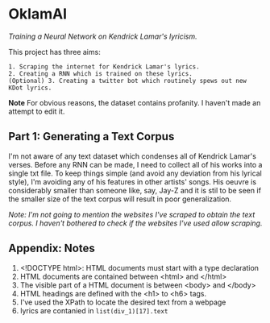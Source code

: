 # **OklamAI**
_Training a Neural Network on Kendrick Lamar's lyricism._

This project has three aims:

    1. Scraping the internet for Kendrick Lamar's lyrics. 
    2. Creating a RNN which is trained on these lyrics.
    (Optional) 3. Creating a twitter bot which routinely spews out new KDot lyrics.


**Note** For obvious reasons, the dataset contains profanity. I haven't made an attempt to edit it. 



## **Part 1: Generating a Text Corpus**
I'm not aware of any text dataset which condenses all of Kendrick Lamar's verses. Before any RNN can be made, I need to collect all of his works into a single txt file. To keep things simple (and avoid any deviation from his lyrical style), I'm avoiding any of his features in other artists' songs. His oeuvre is considerably smaller than someone like, say, Jay-Z and it is stil to be seen if the smaller size of the text corpus will result in poor  generalization. 

_Note: I'm not going to mention the websites I've scraped to obtain the text corpus. I haven't bothered to check if the websites I've used allow scraping._



## **Appendix: Notes**

1. \<!DOCTYPE html\>: HTML documents must start with a type declaration
2. HTML documents are contained between \<html\> and \</html\> 
3. The visible part of a HTML document is between \<body\> and \</body\>
4. HTML headings are defined with the \<h1\> to \<h6\> tags. 
5. I've used  the XPath to locate the desired text from a webpage
6. lyrics are contanied in `list(div_1)[17].text`


